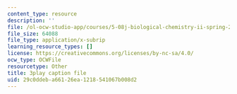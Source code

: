 ```yaml
---
content_type: resource
description: ''
file: /ol-ocw-studio-app/courses/5-08j-biological-chemistry-ii-spring-2016/29c0ddeba66126ea1218541067b008d2_WEH-ttvMmxc.srt
file_size: 64088
file_type: application/x-subrip
learning_resource_types: []
license: https://creativecommons.org/licenses/by-nc-sa/4.0/
ocw_type: OCWFile
resourcetype: Other
title: 3play caption file
uid: 29c0ddeb-a661-26ea-1218-541067b008d2
---
```

